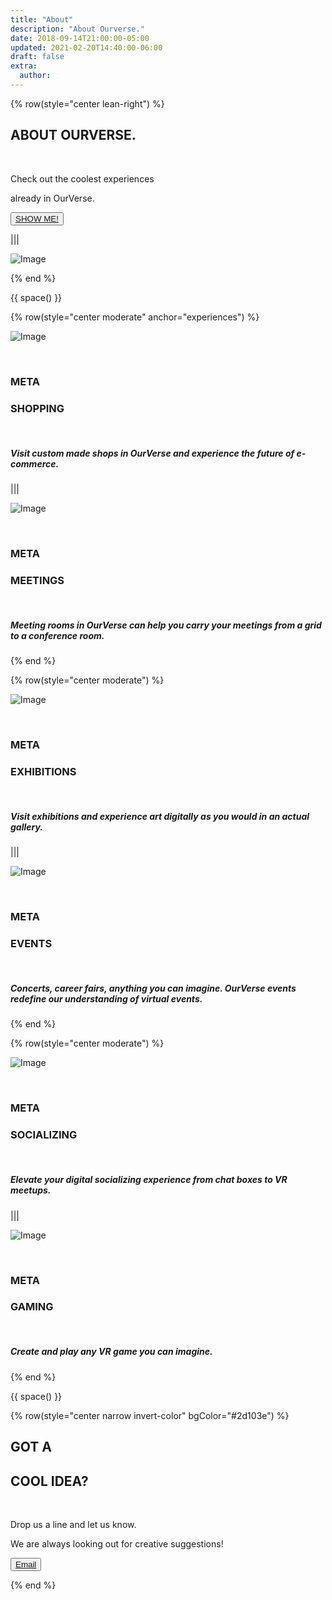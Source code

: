 ```yaml
---
title: "About"
description: "About Ourverse."
date: 2018-09-14T21:00:00-05:00
updated: 2021-02-20T14:40:00-06:00
draft: false
extra:
  author:
---
```


{% row(style="center lean-right") %}

## ABOUT **OURVERSE.**

<br/>

Check out the coolest experiences

already in OurVerse.

<button>[SHOW ME!](/use-cases#experiences)</button>

|||

![Image](/images/OVAsset-33.jpg)

{% end %}

{{ space() }}

{% row(style="center moderate" anchor="experiences") %}

![Image](/images/OVAsset-27.jpg)

<br/>

### META

### **SHOPPING**

<br/>

##### Visit custom made shops in OurVerse and experience the future of e-commerce.

|||

![Image](/images/OVAsset-28.jpg)

<br/>

### META

### **MEETINGS**

<br/>

##### Meeting rooms in OurVerse can help you carry your meetings from a grid to a conference room.

{% end %}

{% row(style="center moderate") %}

![Image](/images/OVAsset-29.jpg)

<br/>

### META

### **EXHIBITIONS**

<br/>

##### Visit exhibitions and experience art digitally as you would in an actual gallery.

|||

![Image](/images/OVAsset-30.jpg)

<br/>

### META

### **EVENTS**

<br/>

##### Concerts, career fairs, anything you can imagine. OurVerse events redefine our understanding of virtual events.

{% end %}

{% row(style="center moderate") %}

![Image](/images/OVAsset-31.jpg)

<br/>

### META

### **SOCIALIZING**

<br/>

##### Elevate your digital socializing experience from chat boxes to VR meetups.

|||

![Image](/images/OVAsset-32.jpg)

<br/>

### META

### **GAMING**

<br/>

##### Create and play any VR game you can imagine.

{% end %}

{{ space() }}

{% row(style="center narrow invert-color" bgColor="#2d103e") %}

## GOT A

## **COOL IDEA?**

<br/>

Drop us a line and let us know.

We are always looking out for creative suggestions!

<button>[Email](/)</button>

{% end %}
